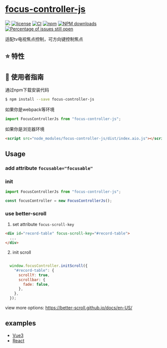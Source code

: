 # [focus-controller-js](https://github.com/Ls-Bin/focus-controller-js)
[![](https://img.shields.io/badge/Powered%20by-jslib%20base-brightgreen.svg)](https://github.com/yanhaijing/jslib-base)
[![license](https://img.shields.io/badge/license-MIT-blue.svg)](https://github.com/Ls-Bin/focus-controller-js/blob/master/LICENSE)
[![CI](https://github.com/Ls-Bin/focus-controller-js/actions/workflows/ci.yml/badge.svg?branch=master)](https://github.com/Ls-Bin/focus-controller-js/actions/workflows/ci.yml)
[![npm](https://img.shields.io/badge/npm-0.1.0-orange.svg)](https://www.npmjs.com/package/focus-controller-js)
[![NPM downloads](http://img.shields.io/npm/dm/focus-controller-js.svg?style=flat-square)](http://www.npmtrends.com/focus-controller-js)
[![Percentage of issues still open](http://isitmaintained.com/badge/open/Ls-Bin/focus-controller-js.svg)](http://isitmaintained.com/project/Ls-Bin/focus-controller-js "Percentage of issues still open")

适配tv电视焦点控制，可方向键控制焦点

## :star: 特性

## :rocket: 使用者指南

通过npm下载安装代码

```bash
$ npm install --save focus-controller-js
```

如果你是webpack等环境

```js
import FocusControllerJs from "focus-controller-js";
```

如果你是浏览器环境

```html
<script src="node_modules/focus-controller-js/dist/index.aio.js"></script>
```

## Usage
### add attribute `focusable="focusable"`

### init
```js
import FocusControllerJs from "focus-controller-js";

const focusController = new FocusControllerJs();
```

### use better-scroll
1. set attribute `focus-scroll-key`

```html
<div id="record-table" focus-scroll-key="#record-table">
  ...
</div>
```
2. init scroll
```js

  window.focusController.initScroll({
    "#record-table": {
      scrollY: true,
      scrollbar: {
        fade: false,
      },
    },
  });

```
view more options: https://better-scroll.github.io/docs/en-US/
## 

## examples
 - [Vue3](./apps/vue3/README.md)
 - [React](./apps/react/README.md)


